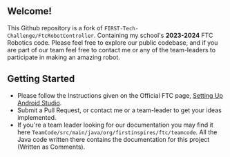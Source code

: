 ## Welcome!

This Github repository is a fork of `FIRST-Tech-Challenge/FtcRobotController`. Containing my school's **2023-2024** FTC Robotics code. Please feel free to explore our public codebase, and if you are part of our team feel free to contact me or any of the team-leaders to participate in making an amazing robot.

## Getting Started

- Please follow the Instructions given on the Official FTC page, [Setting Up Android Studio](https://ftc-docs.firstinspires.org/en/latest/programming_resources/index.html).
- Submit a Pull Request, or contact me or a team-leader to get your ideas implemented.
- If you're a team leader looking for our documentation you may find it here `TeamCode/src/main/java/org/firstinspires/ftc/teamcode`. All the Java code written there contains the documentation for this project (Written as Comments).
